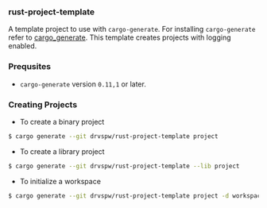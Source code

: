 ### rust-project-template
A template project to use with `cargo-generate`. For installing `cargo-generate` refer to [cargo_generate](https://github.com/cargo-generate/cargo-generate). This template creates projects with logging enabled.

### Prequsites
- `cargo-generate` version `0.11,1` or later.

### Creating Projects
- To create a binary project
```bash
$ cargo generate --git drvspw/rust-project-template project
```

- To create a library project
```bash
$ cargo generate --git drvspw/rust-project-template --lib project
```

- To initialize a workspace
```bash
$ cargo generate --git drvspw/rust-project-template project -d workspace=true
```
